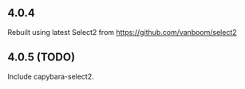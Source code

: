 ## 4.0.4
Rebuilt using latest Select2 from https://github.com/vanboom/select2

## 4.0.5 (TODO)
Include capybara-select2.
